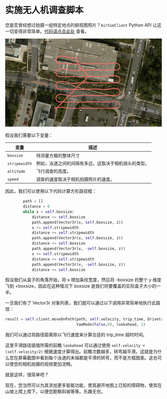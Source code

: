 # 实施无人机调查脚本

您是否曾经想过拍摄一组特定地点的俯视图照片？`AirSimClient` Python API 让这一切变得非常简单。[代码请点击此处](https://github.com/microsoft/AirSim/blob/master/PythonClient/multirotor/survey.py) 查看。

![](./images/survey.png)

假设我们需要以下变量：

| 变量          | 描述         |
|-------------|------------|
| `boxsize` | 待测量方箱的整体尺寸 |
| `stripewidth` | 例如，泳道之间的间隔有多远，这取决于相机镜头的类型。 |
| `altitude` | 飞行调查的高度。 |
| `speed` | 调查的速度取决于相机拍摄照片的速度。 |


因此，我们可以使用以下代码计算方形路径框：

```python
        path = []
        distance = 0
        while x < self.boxsize:
            distance += self.boxsize 
            path.append(Vector3r(x, self.boxsize, z))
            x += self.stripewidth            
            distance += self.stripewidth 
            path.append(Vector3r(x, self.boxsize, z))
            distance += self.boxsize 
            path.append(Vector3r(x, -self.boxsize, z)) 
            x += self.stripewidth  
            distance += self.stripewidth 
            path.append(Vector3r(x, -self.boxsize, z))
            distance += self.boxsize 
```

假设我们从盒子的角落开始，将 x 增加条纹宽度，然后将 -boxsize 的整个 y 维度飞到 +boxsize，因此在这种情况下 boxsize 是我们将要覆盖的实际盒子大小的一半。


一旦我们有了 Vector3r 对象列表，我们就可以通过以下调用非常简单地执行此路径：

```python
result = self.client.moveOnPath(path, self.velocity, trip_time, DrivetrainType.ForwardOnly, 
                                YawMode(False,0), lookahead, 1)
```

我们可以通过将路径距离除以飞行速度来计算合适的 trip_time 超时时间。

这里平滑路径插值所需的前瞻 `lookahead` 可以通过使用 `self.velocity + (self.velocity/2)` 根据速度计算得出。前瞻次数越多，转弯越平滑。这就是为什么您在屏幕截图中看到每个泳道的末端都是平滑的转弯，而不是方框图案。这也可以使您的相机拍摄的视频更加流畅。

就是这样，很简单吧？

现在，您当然可以为其添加更多智能功能，使其避开地图上已知的障碍物，使其在山坡上爬上爬下，以便您勘察斜坡等等。乐趣无穷。
